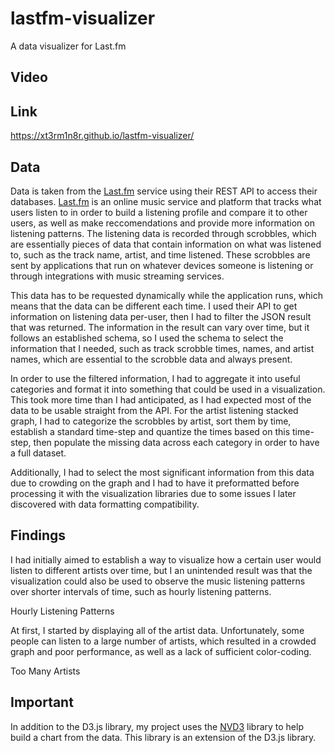 # lastfm-visualizer
A data visualizer for Last.fm

## Video

## Link
https://xt3rm1n8r.github.io/lastfm-visualizer/
## Data
Data is taken from the [Last.fm](https://last.fm) service using their REST API to access their databases. [Last.fm](https://last.fm) is an online music service and platform that tracks what users listen to in order to build a listening profile and compare it to other users, as well as make reccomendations and provide more information on listening patterns. The listening data is recorded through scrobbles, which are essentially pieces of data that contain information on what was listened to, such as the track name, artist, and time listened. These scrobbles are sent by applications that run on whatever devices someone is listening or through integrations with music streaming services.

This data has to be requested dynamically while the application runs, which means that the data can be different each time. I used their API to get information on listening data per-user, then I had to filter the JSON result that was returned. The information in the result can vary over time, but it follows an established schema, so I used the schema to select the information that I needed, such as track scrobble times, names, and artist names, which are essential to the scrobble data and always present.

In order to use the filtered information, I had to aggregate it into useful categories and format it into something that could be used in a visualization. This took more time than I had anticipated, as I had expected most of the data to be usable straight from the API. For the artist listening stacked graph, I had to categorize the scrobbles by artist, sort them by time, establish a standard time-step and quantize the times based on this time-step, then populate the missing data across each category in order to have a full dataset.

Additionally, I had to select the most significant information from this data due to crowding on the graph and I had to have it preformatted before processing it with the visualization libraries due to some issues I later discovered with data formatting compatibility.

## Findings
I had initially aimed to establish a way to visualize how a certain user would listen to different artists over time, but I an unintended result was that the visualization could also be used to observe the music listening patterns over shorter intervals of time, such as hourly listening patterns.

Hourly Listening Patterns

At first, I started by displaying all of the artist data. Unfortunately, some people can listen to a large number of artists, which resulted in a crowded graph and poor performance, as well as a lack of sufficient color-coding.

Too Many Artists




## Important
In addition to the D3.js library, my project uses the [NVD3](https://nvd3.github.io/nvd3/) library to help build a chart from the data. This library is an extension of the D3.js library.
